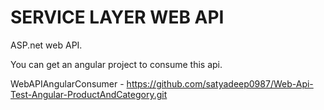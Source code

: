 # SERVICE LAYER WEB API 

ASP.net web API.

You can get an angular project to consume this api.

WebAPIAngularConsumer - https://github.com/satyadeep0987/Web-Api-Test-Angular-ProductAndCategory.git